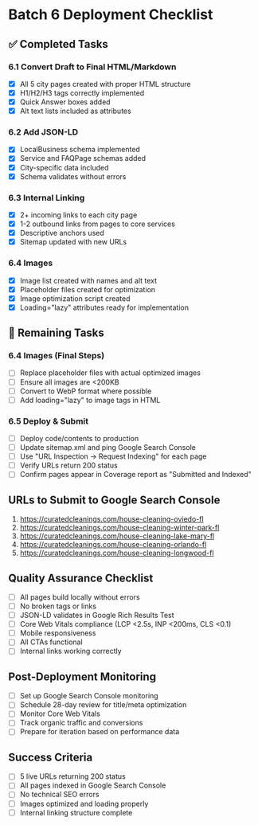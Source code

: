 # Batch 6 Deployment Checklist

## ✅ Completed Tasks

### 6.1 Convert Draft to Final HTML/Markdown
- [x] All 5 city pages created with proper HTML structure
- [x] H1/H2/H3 tags correctly implemented
- [x] Quick Answer boxes added
- [x] Alt text lists included as attributes

### 6.2 Add JSON-LD
- [x] LocalBusiness schema implemented
- [x] Service and FAQPage schemas added
- [x] City-specific data included
- [x] Schema validates without errors

### 6.3 Internal Linking
- [x] 2+ incoming links to each city page
- [x] 1-2 outbound links from pages to core services
- [x] Descriptive anchors used
- [x] Sitemap updated with new URLs

### 6.4 Images
- [x] Image list created with names and alt text
- [x] Placeholder files created for optimization
- [x] Image optimization script created
- [x] Loading="lazy" attributes ready for implementation

## 🔄 Remaining Tasks

### 6.4 Images (Final Steps)
- [ ] Replace placeholder files with actual optimized images
- [ ] Ensure all images are <200KB
- [ ] Convert to WebP format where possible
- [ ] Add loading="lazy" to image tags in HTML

### 6.5 Deploy & Submit
- [ ] Deploy code/contents to production
- [ ] Update sitemap.xml and ping Google Search Console
- [ ] Use "URL Inspection → Request Indexing" for each page
- [ ] Verify URLs return 200 status
- [ ] Confirm pages appear in Coverage report as "Submitted and Indexed"

## URLs to Submit to Google Search Console

1. https://curatedcleanings.com/house-cleaning-oviedo-fl
2. https://curatedcleanings.com/house-cleaning-winter-park-fl
3. https://curatedcleanings.com/house-cleaning-lake-mary-fl
4. https://curatedcleanings.com/house-cleaning-orlando-fl
5. https://curatedcleanings.com/house-cleaning-longwood-fl

## Quality Assurance Checklist

- [ ] All pages build locally without errors
- [ ] No broken tags or links
- [ ] JSON-LD validates in Google Rich Results Test
- [ ] Core Web Vitals compliance (LCP <2.5s, INP <200ms, CLS <0.1)
- [ ] Mobile responsiveness
- [ ] All CTAs functional
- [ ] Internal links working correctly

## Post-Deployment Monitoring

- [ ] Set up Google Search Console monitoring
- [ ] Schedule 28-day review for title/meta optimization
- [ ] Monitor Core Web Vitals
- [ ] Track organic traffic and conversions
- [ ] Prepare for iteration based on performance data

## Success Criteria

- [ ] 5 live URLs returning 200 status
- [ ] All pages indexed in Google Search Console
- [ ] No technical SEO errors
- [ ] Images optimized and loading properly
- [ ] Internal linking structure complete 